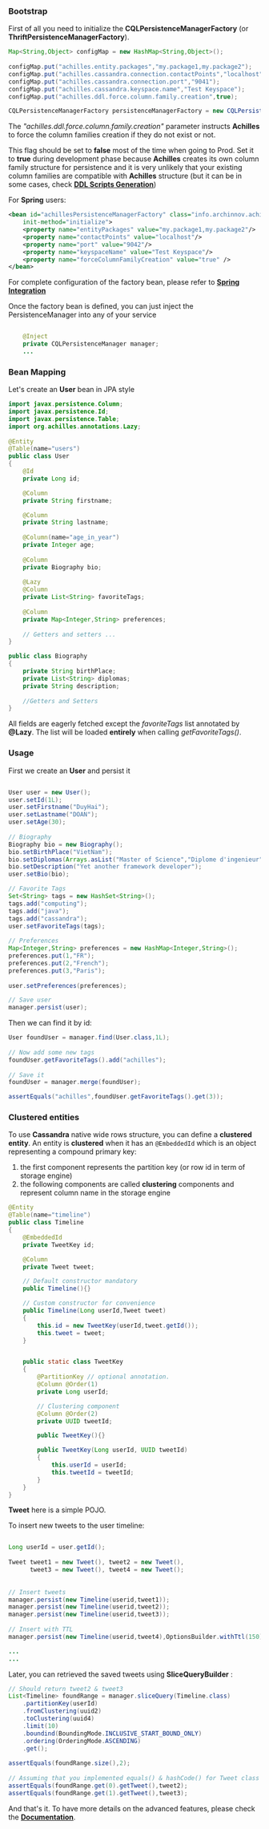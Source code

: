 ### Bootstrap #

 First of all you need to initialize the **CQLPersistenceManagerFactory** (or **ThriftPersistenceManagerFactory**).

```java
Map<String,Object> configMap = new HashMap<String,Object>();
	
configMap.put("achilles.entity.packages","my.package1,my.package2");
configMap.put("achilles.cassandra.connection.contactPoints","localhost");
configMap.put("achilles.cassandra.connection.port","9041");
configMap.put("achilles.cassandra.keyspace.name","Test Keyspace");
configMap.put("achilles.ddl.force.column.family.creation",true);

CQLPersistenceManagerFactory persistenceManagerFactory = new CQLPersistenceManagerFactory(configMap);
```

 The *"achilles.ddl.force.column.family.creation"* parameter instructs **Achilles** to force the column families creation if they do not exist or not. 

 This flag should be set to **false** most of the time when going to Prod. Set it to **true** during development phase  because **Achilles** creates its own column family structure for persistence and it is very unlikely that your existing column families are compatible with **Achilles** structure (but it can be in some cases, check **[DDL Scripts Generation]**)


 For **Spring** users:
```xml
<bean id="achillesPersistenceManagerFactory" class="info.archinnov.achilles.integration.spring.CQLPersistenceManagerFactoryBean"
	init-method="initialize">
	<property name="entityPackages" value="my.package1,my.package2"/>
	<property name="contactPoints" value="localhost"/>
	<property name="port" value="9042"/>
	<property name="keyspaceName" value="Test Keyspace"/>
	<property name="forceColumnFamilyCreation" value="true" />
</bean>	
```
 For complete configuration of the factory bean, please refer to **[Spring Integration]**

 Once the factory bean is defined, you can just inject the PersistenceManager into any of your service

```java

	@Inject
	private CQLPersistenceManager manager;
	...
```

### Bean Mapping #

 Let's create an **User** bean in JPA style

```java
import javax.persistence.Column;
import javax.persistence.Id;
import javax.persistence.Table;
import org.achilles.annotations.Lazy;
 
@Entity 
@Table(name="users")
public class User 
{
	@Id
	private Long id;

	@Column
	private String firstname;

	@Column
	private String lastname;
		
	@Column(name="age_in_year")
	private Integer age;
		
	@Column
	private Biography bio;
		
	@Lazy
	@Column
	private List<String> favoriteTags;
		
	@Column
	private Map<Integer,String> preferences;
		
	// Getters and setters ...
}

public class Biography 
{
	private String birthPlace;
	private List<String> diplomas;
	private String description; 
	
	//Getters and Setters
}
```
 All fields are eagerly fetched except the *favoriteTags* list annotated by **@Lazy**. 
 The list will be loaded **entirely** when calling *getFavoriteTags()*.
	
### Usage #

 First we create an **User** and persist it

```java

User user = new User();
user.setId(1L);
user.setFirstname("DuyHai");
user.setLastname("DOAN");
user.setAge(30);
	
// Biography
Biography bio = new Biography();
bio.setBirthPlace("VietNam");
bio.setDiplomas(Arrays.asList("Master of Science","Diplome d'ingenieur"));
bio.setDescription("Yet another framework developer");	
user.setBio(bio);

// Favorite Tags
Set<String> tags = new HashSet<String>();
tags.add("computing");
tags.add("java");
tags.add("cassandra");
user.setFavoriteTags(tags);
	
// Preferences
Map<Integer,String> preferences = new HashMap<Integer,String>();
preferences.put(1,"FR");
preferences.put(2,"French");
preferences.put(3,"Paris");
	
user.setPreferences(preferences);

// Save user
manager.persist(user);
```
 Then we can find it by id:

```java
User foundUser = manager.find(User.class,1L);
	
// Now add some new tags
foundUser.getFavoriteTags().add("achilles"); 
	
// Save it
foundUser = manager.merge(foundUser);

assertEquals("achilles",foundUser.getFavoriteTags().get(3));
```

### Clustered entities

 To use **Cassandra** native wide rows structure, you can define a **clustered entity**. An entity is **clustered** when it has an `@EmbeddedId` which is an object representing a compound primary key:

1. the first component represents the partition key (or row id in term of storage engine)
2. the following components are called **clustering** components and represent column name in the storage engine



```java
@Entity
@Table(name="timeline")
public class Timeline
{
	@EmbeddedId
	private TweetKey id;

	@Column
	private Tweet tweet;

	// Default constructor mandatory
	public Timeline(){}

	// Custom constructor for convenience
	public Timeline(Long userId,Tweet tweet)
	{
		this.id = new TweetKey(userId,tweet.getId());
		this.tweet = tweet;
	}


	public static class TweetKey 
	{
		@PartitionKey // optional annotation. 
		@Column @Order(1)
		private Long userId;

		// Clustering component
		@Column @Order(2)
		private UUID tweetId;

		public TweetKey(){}

		public TweetKey(Long userId, UUID tweetId)
		{
			this.userId = userId;
			this.tweetId = tweetId;
		}
	}
}
```

 **Tweet** here is a simple POJO.

 To insert new tweets to the user timeline:

```java

Long userId = user.getId();
	
Tweet tweet1 = new Tweet(), tweet2 = new Tweet(), 
      tweet3 = new Tweet(), tweet4 = new Tweet();
	
	
// Insert tweets
manager.persist(new Timeline(userid,tweet1));
manager.persist(new Timeline(userid,tweet2));
manager.persist(new Timeline(userid,tweet3));
	
// Insert with TTL
manager.persist(new Timeline(userid,tweet4),OptionsBuilder.withTtl(150));

...
...
```
	
 Later, you can retrieved the saved tweets using **SliceQueryBuilder** :
 
```java
// Should return tweet2 & tweet3
List<Timeline> foundRange = manager.sliceQuery(Timeline.class)
	.partitionKey(userId)
	.fromClustering(uuid2)
	.toClustering(uuid4)
	.limit(10)
	.boundind(BoundingMode.INCLUSIVE_START_BOUND_ONLY)
	.ordering(OrderingMode.ASCENDING)
	.get();
	
assertEquals(foundRange.size(),2);	
	
// Assuming that you implemented equals() & hashCode() for Tweet class
assertEquals(foundRange.get(0).getTweet(),tweet2); 
assertEquals(foundRange.get(1).getTweet(),tweet3);
```

 And that's it. To have more details on the advanced features, please check the **[Documentation]**.	

[Documentation]: https://github.com/doanduyhai/Achilles/wiki
[DDL Scripts Generation]: https://github.com/doanduyhai/Achilles/wiki/DDL-Scripts-Generation
[Spring Integration]: https://github.com/doanduyhai/Achilles/wiki/Spring-Integration
[WideMap API]: https://github.com/doanduyhai/Achilles/wiki/WideMap-API
